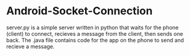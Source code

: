 # Android-Socket-Connection
server.py is a simple server written in python that waits for the phone (client) to connect, recieves a message from the client, then sends one back.
The .java file contains code for the app on the phone to send and recieve a message.
